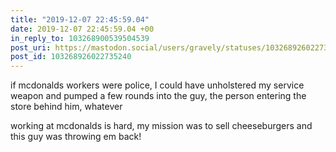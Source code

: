 ```yaml
---
title: "2019-12-07 22:45:59.04"
date: 2019-12-07 22:45:59.04 +00
in_reply_to: 103268900539504539
post_uri: https://mastodon.social/users/gravely/statuses/103268926022735240
post_id: 103268926022735240
---
```

if mcdonalds workers were police, I could have unholstered my service weapon and pumped a few rounds into the guy, the person entering the store behind him, whatever

working at mcdonalds is hard, my mission was to sell cheeseburgers and this guy was throwing em back!



